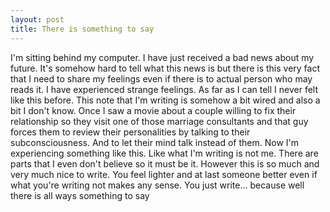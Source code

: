 ```yaml
---
layout: post
title: There is something to say
---
```

I'm sitting behind my computer. I have just received a bad news about my future. It's somehow hard to tell what this news is but there is this very fact that I need to share my feelings even if there is to actual person who may reads it. I have experienced strange feelings. As far as I can tell I never felt like this before. This note that I'm writing is somehow a bit wired and also a bit I don't know. Once I saw a movie about a couple willing to fix their relationship so they visit one of those marriage consultants and that guy forces them to review their personalities by talking to their subconsciousness. And to let their mind talk instead of them. Now I'm experiencing something like this. Like what I'm writing is not me. There are parts that I even don't believe so it must be it. However this is so much and very much nice to write. You feel lighter and at last someone better even if what you're writing not makes any sense. You just write... because well there is all ways something to say